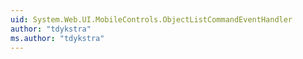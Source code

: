 ```yaml
---
uid: System.Web.UI.MobileControls.ObjectListCommandEventHandler
author: "tdykstra"
ms.author: "tdykstra"
---
```

